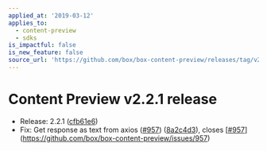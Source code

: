 ```yaml
---
applied_at: '2019-03-12'
applies_to:
  - content-preview
  - sdks
is_impactful: false
is_new_feature: false
source_url: 'https://github.com/box/box-content-preview/releases/tag/v2.2.1'
---
```


# Content Preview v2.2.1 release


* Release: 2.2.1 ([cfb61e6](https://github.com/box/box-content-preview/commit[cfb61e6](https://github.com/box/box-content-preview/commit/cfb61e6)))
* Fix: Get response as text from axios ([#957](https://github.com/box/box-content-preview/pull/957)) ([8a2c4d3](https://github.com/box/box-content-preview/commit[8a2c4d3](https://github.com/box/box-content-preview/commit/8a2c4d3))), closes [[#957](https://github.com/box/box-content-preview/pull/957)](https://github.com/box/box-content-preview/issues/957)



